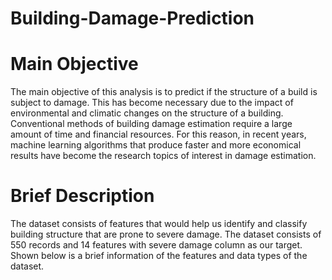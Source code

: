# Building-Damage-Prediction
# Main Objective
The main objective of this analysis is to predict if the structure of a build is subject to damage. This has become necessary due to the impact of environmental and climatic changes on the structure of a building. Conventional methods of building damage estimation require a large amount of time and financial resources. For this reason, in recent years, machine learning algorithms that produce faster and more economical results have become the research topics of interest in damage estimation.
# Brief Description
The dataset consists of features that would help us identify and classify building structure that are prone to severe damage. The dataset consists of 550 records and 14 features with severe damage column as our target. Shown below is a brief information of the features and data types of the dataset.
